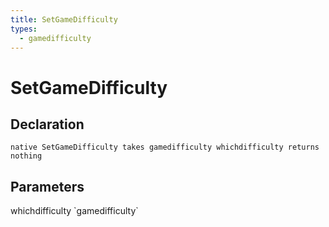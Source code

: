 ```yaml
---
title: SetGameDifficulty
types:
  - gamedifficulty
---
```


# SetGameDifficulty

## Declaration

```
native SetGameDifficulty takes gamedifficulty whichdifficulty returns nothing
```

## Parameters
<dl>
  <dt>whichdifficulty `gamedifficulty`</dt>
  <dd></dd>
</dl>